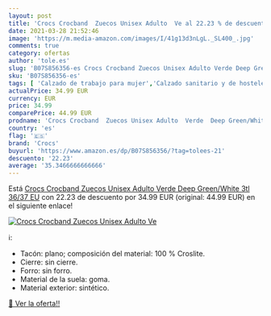 ```yaml
---
layout: post
title: 'Crocs Crocband  Zuecos Unisex Adulto  Ve al 22.23 % de descuento'
date: 2021-03-28 21:52:46
image: 'https://m.media-amazon.com/images/I/41g13d3nLgL._SL400_.jpg'
comments: true
category: ofertas
author: 'tole.es'
slug: 'B07S856356-es Crocs Crocband Zuecos Unisex Adulto Verde Deep Green/White...'
sku: 'B07S856356-es'
tags: [ 'Calzado de trabajo para mujer','Calzado sanitario y de hostelería para mujer','Zapatos','Zapatos para hombre','Zapatos para mujer','Zapatos y complementos','Zuecos sanitarios y de hostelería para mujer','Zuecos y mules para hombre','crocs','zuecos', ]
actualPrice: 34.99 EUR
currency: EUR
price: 34.99
comparePrice: 44.99 EUR
prodname: 'Crocs Crocband  Zuecos Unisex Adulto  Verde  Deep Green/White 3tl   36/37 EU'
country: 'es'
flag: '🇪🇸'
brand: 'Crocs'
buyurl: 'https://www.amazon.es/dp/B07S856356/?tag=tolees-21'
descuento: '22.23'
average: '35.3466666666666'
---
```


Está [Crocs Crocband  Zuecos Unisex Adulto  Verde  Deep Green/White 3tl   36/37 EU](https://www.amazon.es/dp/B07S856356/?tag=tolees-21) con 22.23 de descuento por 34.99 EUR (original: 44.99 EUR) en el siguiente enlace!

[![Crocs Crocband  Zuecos Unisex Adulto  Ve](https://m.media-amazon.com/images/I/41g13d3nLgL._SL400_.jpg)](https://www.amazon.es/dp/B07S856356/?tag=tolees-21)

ℹ️:

- Tacón: plano; composición del material: 100 % Croslite.
- Cierre: sin cierre.
- Forro: sin forro.
- Material de la suela: goma.
- Material exterior: sintético.

[🛒 Ver la oferta!!](https://www.amazon.es/dp/B07S856356/?tag=tolees-21)
